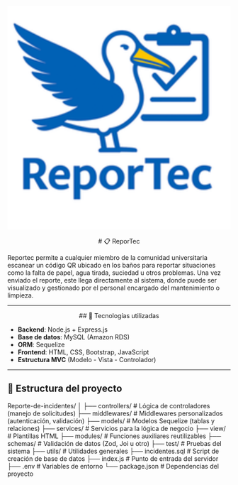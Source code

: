 ![Logo de ReporTec](view/logo.png)

<div align="center">
# 📋 ReporTec
</div>

Reportec permite a cualquier miembro de la comunidad universitaria escanear un código QR ubicado en los baños para reportar situaciones como la falta de papel, agua tirada, suciedad u otros problemas. Una vez enviado el reporte, este llega directamente al sistema, donde puede ser visualizado y gestionado por el personal encargado del mantenimiento o limpieza.

---

<div align="center">
## 🧩 Tecnologías utilizadas
</div>

- **Backend**: Node.js + Express.js
- **Base de datos**: MySQL (Amazon RDS)
- **ORM**: Sequelize
- **Frontend**: HTML, CSS, Bootstrap, JavaScript
- **Estructura MVC** (Modelo - Vista - Controlador)

---

## 📁 Estructura del proyecto

Reporte-de-incidentes/
│
├── controllers/ # Lógica de controladores (manejo de solicitudes)
├── middlewares/ # Middlewares personalizados (autenticación, validación)
├── models/ # Modelos Sequelize (tablas y relaciones)
├── services/ # Servicios para la lógica de negocio
├── view/ # Plantillas HTML
├── modules/ # Funciones auxiliares reutilizables
├── schemas/ # Validación de datos (Zod, Joi u otro)
├── test/ # Pruebas del sistema
├── utils/ # Utilidades generales
├── incidentes.sql # Script de creación de base de datos
├── index.js # Punto de entrada del servidor
├── .env # Variables de entorno
└── package.json # Dependencias del proyecto
